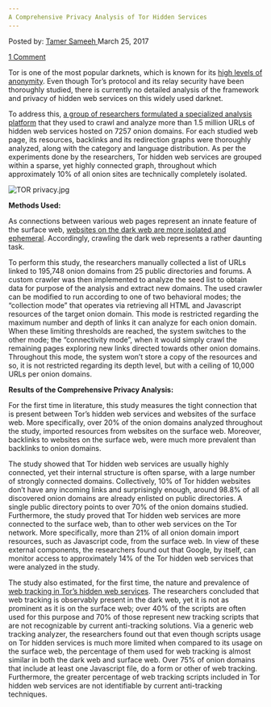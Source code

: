 ```yaml
---
A Comprehensive Privacy Analysis of Tor Hidden Services
---
```

<article class="post-listing post-18788 post type-post status-publish format-standard has-post-thumbnail hentry 
tag-analysis tag-comprehensive tag-privacy tag-services 
<div class="post-inner">
<span>Posted by: <a href="https://www.deepdotweb.com/author/tamersameeh/" title="">Tamer Sameeh </a></span>
<span>March 25, 2017</span>

<span><a href="https://www.deepdotweb.com/2017/03/25/comprehensive-privacy-analysis-tor-hidden-services/#comments">1 Comment</a></span>


<p>Tor is one of the most popular darknets, which is known for its <a href="https://www.deepdotweb.com/2014/12/28/research-news-tor-privacy-security-dece-28th-2014/">high levels of anonymity</a>. Even though Tor&#8217;s protocol and its relay security have been thoroughly studied, there is currently no detailed analysis of the framework and privacy of hidden web services on this widely used darknet.</p>
<p>To address this, <a href="http://s3.eurecom.fr/docs/www17_darktracing.pdf">a group of researchers formulated a specialized analysis platform</a> that they used to crawl and analyze more than 1.5 million URLs of hidden web services hosted on 7257 onion domains. For each studied web page, its resources, backlinks and its redirection graphs were thoroughly analyzed, along with the category and language distribution. As per the experiments done by the researchers, Tor hidden web services are grouped within a sparse, yet highly connected graph, throughout which approximately 10% of all onion sites are technically completely isolated.</p>
<p><img class="wp-image-18800 aligncenter" src="/imgs/2017/03/tor-privacy-jpg.jpeg" alt="TOR privacy.jpg" width="803" height="625" srcset="/imgs/2017/03/tor-privacy-jpg.jpeg 1430w, /imgs/2017/03/tor-privacy-jpg-300x233.jpeg 300w, /imgs/2017/03/tor-privacy-jpg-1024x797.jpeg 1024w" sizes="(max-width: 803px) 100vw, 803px" /></p>
<p><strong>Methods Used:</strong></p>
<p>As connections between various web pages represent an innate feature of the surface web, <a href="https://www.deepdotweb.com/2016/04/17/the-digital-privacy-war-hasnt-stopped-tor-from-wanting-to-grow/">websites on the dark web are more isolated and ephemeral</a>. Accordingly, crawling the dark web represents a rather daunting task.</p>
<p>To perform this study, the researchers manually collected a list of URLs linked to 195,748 onion domains from 25 public directories and forums. A custom crawler was then implemented to analyze the seed list to obtain data for purpose of the analysis and extract new domains. The used crawler can be modified to run according to one of two behavioral modes; the &#8220;collection mode&#8221; that operates via retrieving all HTML and Javascript resources of the target onion domain. This mode is restricted regarding the maximum number and depth of links it can analyze for each onion domain. When these limiting thresholds are reached, the system switches to the other mode; the &#8220;connectivity mode&#8221;, when it would simply crawl the remaining pages exploring new links directed towards other onion domains. Throughout this mode, the system won&#8217;t store a copy of the resources and so, it is not restricted regarding its depth level, but with a ceiling of 10,000 URLs per onion domains.</p>
<p><strong>Results of the Comprehensive Privacy Analysis:</strong></p>
<p>For the first time in literature, this study measures the tight connection that is present between Tor&#8217;s hidden web services and websites of the surface web. More specifically, over 20% of the onion domains analyzed throughout the study, imported resources from websites on the surface web. Moreover, backlinks to websites on the surface web, were much more prevalent than backlinks to onion domains.</p>
<p>The study showed that Tor hidden web services are usually highly connected, yet their internal structure is often sparse, with a large number of strongly connected domains. Collectively, 10% of Tor hidden websites don&#8217;t have any incoming links and surprisingly enough, around 98.8% of all discovered onion domains are already enlisted on public directories. A single public directory points to over 70% of the onion domains studied. Furthermore, the study proved that Tor hidden web services are more connected to the surface web, than to other web services on the Tor network. More specifically, more than 21% of all onion domain import resources, such as Javascript code, from the surface web. In view of these external components, the researchers found out that Google, by itself, can monitor access to approximately 14% of the Tor hidden web services that were analyzed in the study.</p>
<p>The study also estimated, for the first time, the nature and prevalence of <a href="https://www.deepdotweb.com/2017/02/13/major-tor-darknet-major-privacy-update-govt-investigations-struggle/">web tracking in Tor&#8217;s hidden web services</a>. The researchers concluded that web tracking is observably present in the dark web, yet it is not as prominent as it is on the surface web; over 40% of the scripts are often used for this purpose and 70% of those represent new tracking scripts that are not recognizable by current anti-tracking solutions. Via a generic web tracking analyzer, the researchers found out that even though scripts usage on Tor hidden services is much more limited when compared to its usage on the surface web, the percentage of them used for web tracking is almost similar in both the dark web and surface web. Over 75% of onion domains that include at least one Javascript file, do a form or other of web tracking. Furthermore, the greater percentage of web tracking scripts included in Tor hidden web services are not identifiable by current anti-tracking techniques.</p>
</div>
<span style="display:none"><a href="https://www.deepdotweb.com/tag/analysis/" rel="tag">analysis</a> <a href="https://www.deepdotweb.com/tag/comprehensive/" rel="tag">comprehensive</a>  <a href="https://www.deepdotweb.com/tag/privacy/" rel="tag">privacy</a> <a href="https://www.deepdotweb.com/tag/services/" rel="tag">services</a> </span> <span style="display:none" class="updated">2017-03-25<a href="https://www.deepdotweb.com/author/tamersameeh/" title="Posts by Tamer Sameeh" rel="author">Tamer Sameeh</a></strong></div>
</div>
</article>


